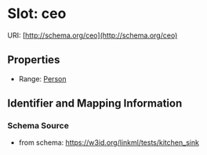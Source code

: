 # Slot: ceo

URI: [http://schema.org/ceo](http://schema.org/ceo)



<!-- no inheritance hierarchy -->


## Properties

 * Range: [Person](Person.md)



## Identifier and Mapping Information







### Schema Source


* from schema: https://w3id.org/linkml/tests/kitchen_sink



